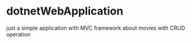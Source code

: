 # dotnetWebApplication
just a simple application with MVC framework about movies with CRUD operation

